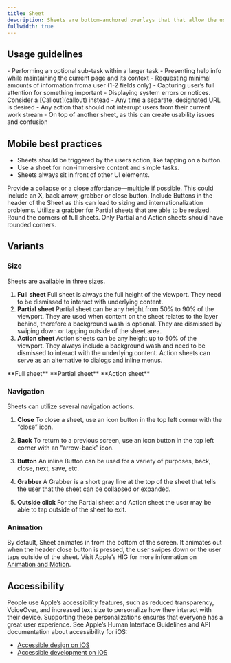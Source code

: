 ```yaml
---
title: Sheet
description: Sheets are bottom-anchored overlays that that allow the user to easily return to the previous screen. They are meant for temporary focused tasks. Sheets are the mobile equivalent of the modal or overlay on web.
fullwidth: true
---
```


<ImgContainer src="https://i.pinimg.com/originals/51/37/d2/5137d238a2fa8d2ff93668d87860e667.png" alt="examples of three types of sheets: a Full sheet, a Partial resizable sheet and an Action sheet"/>

## Usage guidelines

<TwoCol>
  <Group>
    <Do title="When to use" />
      - Performing an optional sub-task within a larger task
      - Presenting help info while maintaining the current page and its context
      - Requesting minimal amounts of information froma user (1-2 fields only)
      - Capturing user’s full attention for something important
  </Group>
  <Group>
    <Dont title="When not to use" />
      - Displaying system errors or notices. Consider a [Callout](callout) instead
      - Any time a separate, designated URL is desired
      - Any action that should not interrupt users from their current work stream
      - On top of another sheet, as this can create usability issues and confusion
  </Group>
</TwoCol>

## Mobile best practices

- Sheets should be triggered by the users action, like tapping on a button.
- Use a sheet for non-immersive content and simple tasks.
- Sheets always sit in front of other UI elements.

<TwoCol>
  <Group>
    <ImgContainer src="https://i.pinimg.com/originals/12/8c/2d/128c2d8557950e5beeb85dddb1f58d04.png" alt="a partial sheet with a close button and a grabber to allow for multiple ways to close and collapse"/>
    <Do title="Do" />
    Provide a collapse or a close affordance&mdash;multiple if possible. This could include an X, back arrow, grabber or close button.
  </Group>
  <Group>
    <ImgContainer src="https://i.pinimg.com/originals/6a/d3/49/6ad3491d1618960d094d41c733b00e8e.png" alt="a partial sheet with a button in the top right corner of the header"/>
    <Dont title="Don't" />
    Include Buttons in the header of the Sheet as this can lead to sizing and internationalization problems.
  </Group>
</TwoCol>

<TwoCol>
  <Group>
    <ImgContainer src="https://i.pinimg.com/originals/16/65/43/16654315cb922e2fc51f6cd60b2d86c7.png" alt="a partial sheet with a grabber to help resize"/>
    <Do title="Do" />
    Utilize a grabber for Partial sheets that are able to be resized.
  </Group>
  <Group>
    <ImgContainer src="https://i.pinimg.com/originals/34/7c/0a/347c0a68fa3548b73f01af4a67fe914d.png" alt="a full sheet with rounded corners"/>
    <Dont title="Don't" />
    Round the corners of full sheets. Only Partial and Action sheets should have rounded corners.
  </Group>
</TwoCol>

## Variants

### Size

Sheets are available in three sizes.

1. **Full sheet**
   Full sheet is always the full height of the viewport. They need to be dismissed to interact with underlying content.
2. **Partial sheet**
   Partial sheet can be any height from 50% to 90% of the viewport. They are used when content on the sheet relates to the layer behind, therefore a background wash is optional. They are dismissed by swiping down or tapping outside of the sheet area.
3. **Action sheet**
   Action sheets can be any height up to 50% of the viewport. They always include a background wash and need to be dismissed to interact with the underlying content. Action sheets can serve as an alternative to dialogs and inline menus.

<ThreeCol>
<Group>
<ImgContainer src="https://i.pinimg.com/originals/f4/dc/73/f4dc732c95493aa96a1ca09a2bd6c66d.png" alt="a Full sheet that takes up the full phone screen and shows a profile picture and the ability to see ideas from a pinner, along with other actions like downloading and changing the profile picture" />
**Full sheet**
</Group>

<Group>
<ImgContainer src="https://i.pinimg.com/originals/ce/d7/9a/ced79ab112a1934d569b535de3bd6b67.png" alt="a Partial sheet that can be closed and/or resized. It is for Creating a board" />
**Partial sheet**
</Group>

<Group>
<ImgContainer src="https://i.pinimg.com/originals/21/c9/2c/21c92cd25b3df51249216404a64c16bd.png" alt="An Action Sheet that allows for sorting and organization" />
**Action sheet**
</Group>
</ThreeCol>

### Navigation

Sheets can utilize several navigation actions.

1. **Close**
   To close a sheet, use an icon button in the top left corner with the “close” icon.
2. **Back**
   To return to a previous screen, use an icon button in the top left corner with an “arrow-back” icon.

3. **Button**
   An inline Button can be used for a variety of purposes, back, close, next, save, etc.

4. **Grabber**
   A Grabber is a short gray line at the top of the sheet that tells the user that the sheet can be collapsed or expanded.
5. **Outside click**
   For the Partial sheet and Action sheet the user may be able to tap outside of the sheet to exit.

### Animation

By default, Sheet animates in from the bottom of the screen. It animates out when the header close button is pressed, the user swipes down or the user taps outside of the sheet. Visit Apple’s HIG for more information on [Animation and Motion](https://developer.apple.com/design/human-interface-guidelines/foundations/motion/).

## Accessibility

People use Apple’s accessibility features, such as reduced transparency, VoiceOver, and increased text size to personalize how they interact with their device. Supporting these personalizations ensures that everyone has a great user experience. See Apple’s Human Interface Guidelines and API documentation about accessibility for iOS:

- [Accessible design on iOS](https://developer.apple.com/design/human-interface-guidelines/foundations/accessibility/)
- [Accessible development on iOS](https://developer.apple.com/accessibility/)
